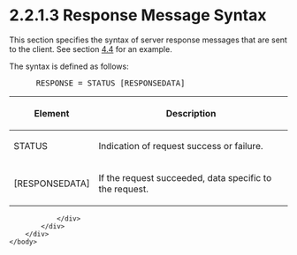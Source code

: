 <html dir="LTR" xmlns:mshelp="http://msdn.microsoft.com/mshelp" xmlns:ddue="http://ddue.schemas.microsoft.com/authoring/2003/5" xmlns:xlink="http://www.w3.org/1999/xlink" xmlns:tool="http://www.microsoft.com/tooltip">
    <head>
        <meta http-equiv="Content-Type" content="text/html; CHARSET=utf-8"></meta>
        <meta name="save" content="history"></meta>
        <title>2.2.1.3 Response Message Syntax</title>
        <xml>
            <mshelp:toctitle title="2.2.1.3 Response Message Syntax"></mshelp:toctitle>
            <mshelp:rltitle title="[MS-SSAS8]: Response Message Syntax"></mshelp:rltitle>
            <mshelp:keyword index="A" term="34c425c0-485f-476a-9dbe-3cf017858602"></mshelp:keyword>
            <mshelp:attr name="DCSext.ContentType" value="open specification"></mshelp:attr>
            <mshelp:attr name="AssetID" value="34c425c0-485f-476a-9dbe-3cf017858602"></mshelp:attr>
            <mshelp:attr name="TopicType" value="kbRef"></mshelp:attr>
            <mshelp:attr name="DCSext.Title" value="[MS-SSAS8]: Response Message Syntax" />
        </xml>
    </head>
    <body>
        <div id="header">
            <h1 class="heading">2.2.1.3 Response Message Syntax</h1>
        </div>
        <div id="mainSection">
            <div id="mainBody">
                <div id="allHistory" class="saveHistory"></div>
                <div id="sectionSection0" class="section" name="collapseableSection">
                    

<p>This section specifies the syntax of server response
messages that are sent to the client. See section <a href="41118600-f316-4b84-a32c-3d704626acb5.htm">4.4</a> for an example.</p>

<p>The syntax is defined as follows:           </p>

<dl>
<dd>
<div><pre> RESPONSE = STATUS [RESPONSEDATA] 
</pre></div>
</dd></dl>

<table>
 <thead>
  <tr>
   <th>
   <p>Element</p>
   </th>
   <th>
   <p>Description</p>
   </th>
  </tr>
 </thead>
 <tr>
  <td>
  <p>STATUS</p>
  </td>
  <td>
  <p>Indication of request success or failure.</p>
  </td>
 </tr>
 <tr>
  <td>
  <p>[RESPONSEDATA]</p>
  </td>
  <td>
  <p>If the request succeeded, data specific to the
  request.</p>
  </td>
 </tr>
</table>

<p> </p>


                </div>
            </div>
        </div>
    </body>
</html>
